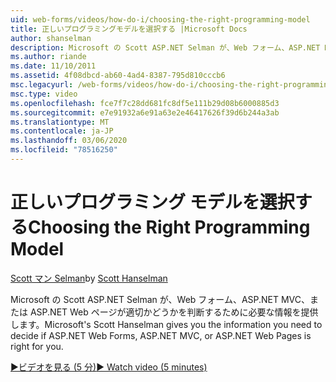 ```yaml
---
uid: web-forms/videos/how-do-i/choosing-the-right-programming-model
title: 正しいプログラミングモデルを選択する |Microsoft Docs
author: shanselman
description: Microsoft の Scott ASP.NET Selman が、Web フォーム、ASP.NET MVC、または ASP.NET Web ページが適切かどうかを判断するために必要な情報を提供します。
ms.author: riande
ms.date: 11/10/2011
ms.assetid: 4f08dbcd-ab60-4ad4-8387-795d810cccb6
msc.legacyurl: /web-forms/videos/how-do-i/choosing-the-right-programming-model
msc.type: video
ms.openlocfilehash: fce7f7c28dd681fc8df5e111b29d08b6000885d3
ms.sourcegitcommit: e7e91932a6e91a63e2e46417626f39d6b244a3ab
ms.translationtype: MT
ms.contentlocale: ja-JP
ms.lasthandoff: 03/06/2020
ms.locfileid: "78516250"
---
```

# <a name="choosing-the-right-programming-model"></a><span data-ttu-id="1051a-103">正しいプログラミング モデルを選択する</span><span class="sxs-lookup"><span data-stu-id="1051a-103">Choosing the Right Programming Model</span></span>

<span data-ttu-id="1051a-104">[Scott マン Selman](https://github.com/shanselman)</span><span class="sxs-lookup"><span data-stu-id="1051a-104">by [Scott Hanselman](https://github.com/shanselman)</span></span>

<span data-ttu-id="1051a-105">Microsoft の Scott ASP.NET Selman が、Web フォーム、ASP.NET MVC、または ASP.NET Web ページが適切かどうかを判断するために必要な情報を提供します。</span><span class="sxs-lookup"><span data-stu-id="1051a-105">Microsoft's Scott Hanselman gives you the information you need to decide if ASP.NET Web Forms, ASP.NET MVC, or ASP.NET Web Pages is right for you.</span></span>

[<span data-ttu-id="1051a-106">&#9654;ビデオを見る (5 分)</span><span class="sxs-lookup"><span data-stu-id="1051a-106">&#9654; Watch video (5 minutes)</span></span>](https://channel9.msdn.com/Blogs/ASP-NET-Site-Videos/choosing-the-right-programming-model)
